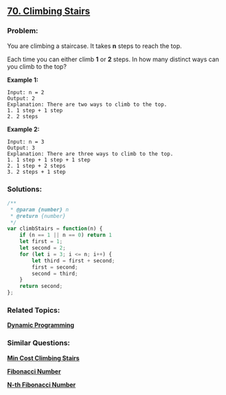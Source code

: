 ## [70. Climbing Stairs](https://leetcode.com/problems/climbing-stairs/)

### Problem:

You are climbing a staircase. It takes **n** steps to reach the top.

Each time you can either climb **1** or **2** steps. In how many distinct ways can you climb to the top?

**Example 1:**

```
Input: n = 2
Output: 2
Explanation: There are two ways to climb to the top.
1. 1 step + 1 step
2. 2 steps
```

**Example 2:**

```
Input: n = 3
Output: 3
Explanation: There are three ways to climb to the top.
1. 1 step + 1 step + 1 step
2. 1 step + 2 steps
3. 2 steps + 1 step
```

### Solutions:

```javascript
/**
 * @param {number} n
 * @return {number}
 */
var climbStairs = function(n) {
    if (n == 1 || n == 0) return 1
    let first = 1;
    let second = 2;
    for (let i = 3; i <= n; i++) {
        let third = first + second;
        first = second;
        second = third;
    }
    return second;
};
```

### Related Topics:

**[Dynamic Programming](https://leetcode.com/tag/dynamic-programming/)**

### Similar Questions:

**[Min Cost Climbing Stairs](https://leetcode.com/problems/min-cost-climbing-stairs/)**

**[Fibonacci Number](https://leetcode.com/problems/fibonacci-number/)**

**[N-th Fibonacci Number](https://leetcode.com/problems/n-th-tribonacci-number/)**
